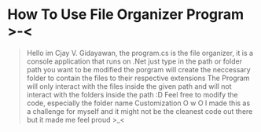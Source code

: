# How To Use File Organizer Program >-<
> Hello im Cjay V. Gidayawan, the program.cs is the file organizer, it is a console application that runs on .Net 
> just type in the path or folder path you want to be modified
> the porgram will create the neccessary folder to contain the files to their respective extensions
> The Program will only interact with the files inside the given path and will not interact with the folders inside the path :D
> Feel free to modify the code, especially the folder name Customization O w O
> I made this as a challenge for myself and it might not be the cleanest code out there but it made me feel proud >_<
